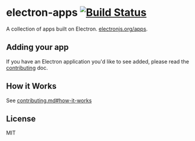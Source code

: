 # electron-apps [![Build Status](https://travis-ci.org/electron/apps.svg?branch=master)](https://travis-ci.org/electron/apps)

A collection of apps built on Electron. [electronjs.org/apps](http://electronjs.org/apps).

## Adding your app

If you have an Electron application you'd like to see added,
please read the [contributing](contributing.md) doc.

## How it Works

See [contributing.md#how-it-works](contributing.md#how-it-works)

## License

MIT
